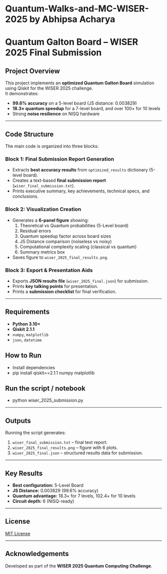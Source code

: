 # Quantum-Walks-and-MC-WISER-2025 by Abhipsa Acharya

# Quantum Galton Board – WISER 2025 Final Submission

## Project Overview
This project implements an **optimized Quantum Galton Board** simulation using Qiskit for the WISER 2025 challenge.  
It demonstrates:
- **99.6% accuracy** on a 5-level board (JS distance: 0.003829)
- **18.3× quantum speedup** for a 7-level board, and over 100× for 10 levels
- Strong **noise resilience** on NISQ hardware

---

## Code Structure

The main code is organized into three blocks:

### **Block 1: Final Submission Report Generation**
- Extracts **best accuracy results** from `optimized_results` dictionary (5-level board).
- Creates a text-based **final submission report** (`wiser_final_submission.txt`).
- Prints executive summary, key achievements, technical specs, and conclusions.

### **Block 2: Visualization Creation**
- Generates a **6-panel figure** showing:
  1. Theoretical vs Quantum probabilities (5-Level board)
  2. Residual errors
  3. Quantum speedup factor across board sizes
  4. JS Distance comparison (noiseless vs noisy)
  5. Computational complexity scaling (classical vs quantum)
  6. Summary metrics box
- Saves figure to `wiser_2025_final_results.png`.

### **Block 3: Export & Presentation Aids**
- Exports **JSON results file** (`wiser_2025_final.json`) for submission.
- Prints **key talking points** for presentation.
- Prints a **submission checklist** for final verification.

---

## Requirements
- **Python 3.10+**
- **Qiskit 2.1.1**
- `numpy`, `matplotlib`
- `json`, `datetime`

## How to Run
- Install dependencies
- pip install qiskit==2.1.1 numpy matplotlib

## Run the script / notebook
- python wiser_2025_submission.py

---

## Outputs
Running the script generates:
1. `wiser_final_submission.txt` – final text report.
2. `wiser_2025_final_results.png` – figure with 6 plots.
3. `wiser_2025_final.json` – structured results data for submission.

---

## Key Results
- **Best configuration:** 5-Level Board
- **JS Distance:** 0.003829 (99.6% accuracy)
- **Quantum advantage:** 18.3× for 7 levels, 102.4× for 10 levels
- **Circuit depth:** 6 (NISQ-ready)

---

## License
[MIT License](LICENSE)

---

## Acknowledgements
Developed as part of the **WISER 2025 Quantum Computing Challenge**.

